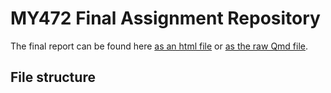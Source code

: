 # MY472 Final Assignment Repository 

The final report can be found here [as an html file](/notebook/report.html) or [as the raw Qmd file](/notebook/report.qmd). 

## File structure 
